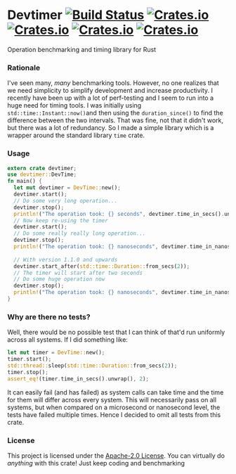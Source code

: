 # Devtimer [![Build Status](https://travis-ci.com/sntdevco/devtimer.svg?branch=master)](https://travis-ci.com/sntdevco/devtimer) [![Crates.io](https://img.shields.io/crates/v/devtimer)](https://crates.io/crates/devtimer) [![Crates.io](https://img.shields.io/badge/docs.rs-Docs-blue)](https://docs.rs/devtimer) [![Crates.io](https://img.shields.io/crates/d/devtimer)](https://crates.io/crates/devtimer) [![Crates.io](https://img.shields.io/crates/l/devtimer)](./LICENSE)
Operation benchmarking and timing library for Rust
### Rationale
I've seen many, _many_ benchmarking tools. However, no one realizes that we need simplicity to simplify development and increase productivity. I recently have been up with a lot of perf-testing and I seem to run into a huge need for timing tools. I was initially using `std::time::Instant::now()`and then using the `duration_since()` to find the difference between the two intervals. That was fine, not that it didn't work, but there was a lot of redundancy. So I made a simple library which is a wrapper around the standard library `time` crate.
### Usage
```rust
extern crate devtimer;
use devtimer::DevTime;
fn main() {
  let mut devtimer = DevTime::new();
  devtimer.start();
  // Do some very long operation...
  devtimer.stop();
  println!("The operation took: {} seconds", devtimer.time_in_secs().unwrap());
  // Now keep re-using the timer
  devtimer.start();
  // Do some really really long operation...
  devtimer.stop();
  println!("The operation took: {} nanoseconds", devtimer.time_in_nanos().unwrap());
  
  // With version 1.1.0 and upwards
  devtimer.start_after(std::time::Duration::from_secs(2));
  // The timer will start after two seconds
  // Do some huge operation now
  devtimer.stop();
  println!("The operation took: {} nanoseconds", devtimer.time_in_nanos().unwrap());
}
```
### Why are there no tests?
Well, there would be no possible test that I can think of that'd run uniformly across all systems. If I did something like:
```rust
let mut timer = DevTime::new();
timer.start();
std::thread::sleep(std::time::Duration::from_secs(2));
timer.stop();
assert_eq!(timer.time_in_secs().unwrap(), 2);
```
It can easily fail (and has failed) as system calls can take time and the time for them will differ across every system. This will necessarily pass on all systems, but when compared on a microsecond or nanosecond level, the tests have failed multiple times. Hence I decided to omit all tests from this crate.
### License
This project is licensed under the [Apache-2.0 License](./LICENSE). You can virtually do _anything_ with this crate! Just keep coding and benchmarking
